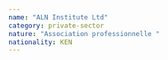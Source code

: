```yaml
---
name: "ALN Institute Ltd"
category: private-sector
nature: "Association professionnelle "
nationality: KEN
---
```

